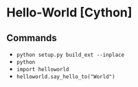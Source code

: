 # Hello-World [Cython]

## Commands
- `python setup.py build_ext --inplace`
- `python`
- `import helloworld`
- `helloworld.say_hello_to("World")`